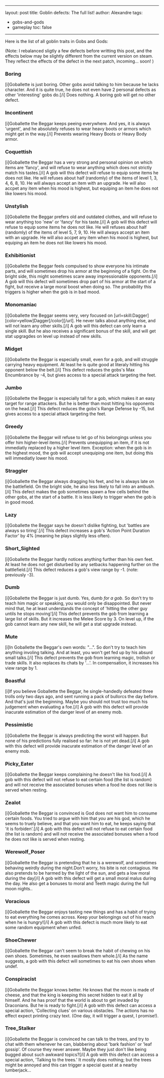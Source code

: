 
---
layout: post
title: Goblin defects: The full list!
author: Alexandre
tags:
- gobs-and-gods
- gameplay
toc:  false
---

Here is the list of all goblin traits in Gobs and Gods:

(Note: I rebalanced sligtly a few defects before writting this post, and the effects below may be slightly different from the current version on steam. They reflect the effects of the defect in the next patch, incoming... soon! )   
 

### Boring
   [i]Goballette is just boring. Other gobs avoid talking to him because he lacks character. And it is quite true, he does not even have 2 personal defects as other 'interesting' gobs do.[/i]
   Does nothing. A boring gob will get no other defect.

### Incontinent
   [i]Goballette the Beggar keeps peeing everywhere. And yes, it is always 'urgent', and he absolutely refuses to wear heavy boots or armors which might get in the way.[/i]
   Prevents wearing Heavy Boots or Heavy Body armor.

### Coquettish
   [i]Goballette the Beggar has a very strong and personal opinion on which items are 'fancy', and will refuse to wear anything which does not strictly match his tastes.[/i]
   A gob will this defect will refuse to equip some items he does not like. He will refuses about half (randomly) of the items of level 1, 3, 4, 6, 8, 10. He will always accept an item with an upgrade. He will also accpet any item when his mood is highest, but equiping an item he does not like lowers his mood.

### Unstylish
   [i]Goballette the Beggar prefers old and outdated clothes, and will refuse to wear anything too 'new' or 'fancy' for his taste.[/i]
   A gob will this defect will refuse to equip some items he does not like. He will refuses about half (randomly) of the items of level 5, 7, 9, 10. He will always accept an item with an upgrade. He will also accpet any item when his mood is highest, but equiping an item he does not like lowers his mood.

### Exhibitionist
   [i]Goballette the Beggar feels compulsed to show everyone his intimate parts, and will sometimes drop his armor at the beginning of a fight. On the bright side, this might sometimes scare away impressionable opponents.[/i]
   A gob will this defect will sometimes drop part of his armor at the start of a fight, but receive a large moral boost when doing so. The probability this triggers is higher when the gob is in bad mood.

### Monomaniac
   [i]Goballette the Beggar seems very, very focused on [url=skill:Dagger][color=yellow]Dagger[/color][/url]. He never talks about anything else, and will not learn any other skills.[/i]
   A gob will this defect can only learn a single skill. But he also receives a significant bonus of the skill, and will get stat upgragdes on level up instead of new skills.

### Midget
   [i]Goballette the Beggar is especially small, even for a gob, and will struggle carrying heavy equipment. At least he is quite good at literaly hitting his opponent below the belt.[/i]
   This defect reduces the gobs's Max Encumbrance by -4, but gives access to a special attack targeting the feet.

### Jumbo
   [i]Goballette the Beggar is especially tall for a gob, which makes it an easy target for range attackers. But he is better than most hitting his opponents on the head.[/i]
   This defect reduces the gobs's Range Defense by -15, but gives access to a special attack targeting the feet.

### Greedy
   [i]Goballette the Beggar will refuse to let go of his belongings unless you offer him higher-level items.[/i]
   Prevents unequipping an item, if it is not immediatly replaced by a higher level item. Exception: when the gob is in the highest mood, the gob will accept unequiping one item, but doing this will immediatly lower his mood.

### Straggler
   [i]Goballette the Beggar always dragging his feet, and he is always late on the battlefield. On the bright side, he also less likely to fall into an ambush.[/i]
   This defect makes the gob sometimes spawn a few cells behind the other gobs, at the start of a battle. It is less likely to trigger when the gob is in good mood.

### Lazy
   [i]Goballette the Beggar says he doesn't dislike fighting, but 'battles are always so tiring'.[/i]
   This defect increases a gob's 'Action Point Duration Factor' by 4% (meaning he plays slightly less often).

### Short_Sighted
   [i]Goballette the Beggar hardly notices anything further than his own feet. At least he does not get disturbed by any setbacks happening further on the battlefield.[/i]
   This defect reduces a gob's view range by -1. (note: previously -3).

### Dumb
   [i]Goballette the Beggar is just dumb. Yes, dumb *for a gob*. So don't try to teach him magic or speaking, you would only be disappointed. But never mind that, he at least understands the concept of 'hitting the other guy untils he stops moving'[/i]
   This defect prevents the gob from learning a large list of skills. But it increases the Melee Score by 3. On level up, if the gob cannot learn any new skill, he will get a stat upgrade instead.

### Mute
   [i]In Goballette the Beggar's own words: "...". So don't try to teach him anything involing talking. And at least, you won't get fed up by his absurd small talks.[/i]
   This defect prevents the gob from learning magic, trollish or trade skills. It also replaces its chats by '...'. In compensation, it increases his view range by 1.

### Boastful
   [i]If you believe Goballette the Beggar, he single-handedly defeated three trolls only two days ago, and sent running a pack of bullorcs the day before. And that's just the beginning. Maybe you should not trust too much his judgement when evaluating a foe.[/i]
   A gob with this defect will provide inacurate estimation of the danger level of an enemy mob.

### Pessimistic
   [i]Goballette the Beggar is always predicting the worst will happen. But none of his predictions fully realised so far: he is not yet dead.[/i]
   A gob with this defect will provide inacurate estimation of the danger level of an enemy mob.

### Picky_Eater
   [i]Goballette the Beggar keeps complaining he doesn't like his food.[/i]
   A gob with this defect will not refuse to eat certain food (the list is random) and will not receive the associated bonuses when a food he does not like is served when resting.

### Zealot
   [i]Goballette the Beggar is convinced is God does not want him to consume certain foods. You tried to argue with him that *you* are his god, which he seems to truely believe, and that you want him to eat, he keeps saying that 'it is forbiden'.[/i]
   A gob with this defect will not refuse to eat certain food (the list is random) and will not receive the associated bonuses when a food he does not like is served when resting.

### Werewolf_Poser
   [i]Goballette the Beggar is pretending that he is a werewolf, and sometimes behaving weirdly during the night.Don't worry, his bite is not contagious. He also pretends to be harmed by the light of the sun, and gets a low moral during the day[/i]
   A gob with this defect will get a small moral malus during the day. He also get a bonuses to moral and Teeth magic during the full moon nights..

### Voracious
   [i]Goballette the Beggar enjoys tasting new things and has a habit of trying to eat everything he comes across. Keep your belongings out of his reach when he is hungry![/i]
   A gob with this defect is much more likely to eat some random equipment when unfed.

### ShoeChewer
   [i]Goballette the Beggar can't seem to break the habit of chewing on his own shoes. Sometimes, he even swallows them whole.[/i]
   As the name suggests, a gob with this defect will sometimes to eat his own shoes when undef.

### Conspiracist
   [i]Goballette the Beggar knows better. He knows that the moon is made of cheese, and that the king is keeping this secret hidden to eat it all by himself. And he has proof that the world is about to get invaded by Draconians. But he is ready to fight.[/i]
   A gob with this defect can access a special action, 'Collecting clues' on various obstacles. The actions has no effect expect printing crazy text. (One day, it will trigger a quest, I promise!).

### Tree_Stalker
   [i]Goballette the Beggar is convinced he can talk to the trees, and try to chat with them whenever he can, blabbering about 'bark fashion' or 'leaf gossip'. Of course they never answer. Maybe they just don't like being bugged about such awkward topics?[/i]
   A gob with this defect can access a special action, 'Talking to the trees.' It mostly does nothing; but the trees might be annoyed and this can trigger a special quest at a nearby lumberjack...
